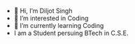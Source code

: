 - 👋 Hi, I’m Diljot Singh
- 👀 I’m interested in Coding
- 🌱 I’m currently learning Coding
-  I am a Student persuing BTech in C.S.E.
